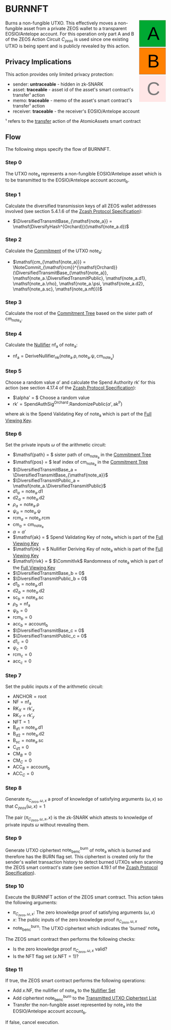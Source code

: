 # BURNNFT
<img height="256" align="right" src="https://github.com/mschoenebeck/zeos-docs/blob/main/book/circuit/AB.png?raw=true">

Burns a non-fungible UTXO. This effectively moves a non-fungible asset from a private ZEOS wallet to a transparent EOSIO/Antelope account. For this operation only part A and B of the ZEOS Action Circuit $C_{zeos}$ is used since one existing UTXO is being spent and is publicly revealed by this action.

## Privacy Implications
This action provides only limited privacy protection:

- sender: **untraceable** - hidden in zk-SNARK
- asset: **traceable** - asset id of the asset's smart contract's transfer¹ action
- memo: **traceable** - memo of the asset's smart contract's transfer¹ action
- receiver: **traceable** - the receiver's EOSIO/Antelope account

¹ refers to the [transfer](https://github.com/pinknetworkx/atomicassets-contract/wiki/Actions#transfer) action of the AtomicAssets smart contract

## Flow
The following steps specify the flow of BURNNFT.

### Step 0
The UTXO $\mathsf{note_a}$ represents a non-fungible EOSIO/Antelope asset which is to be transmitted to the EOSIO/Antelope account $\mathsf{account_b}$.

### Step 1
Calculate the diversified transmission keys of all ZEOS wallet addresses involved (see section 5.4.1.6 of the [Zcash Protocol Specification](https://zips.z.cash/protocol/protocol.pdf)):

- $\DiversifiedTransmitBase_{\mathsf{note_a}} = \mathsf{DiversifyHash^{Orchard}}(\mathsf{note_a.d})$

### Step 2
Calculate the [Commitment](../notes.md#commitment) of the UTXO $\mathsf{note_a}$:

- $\mathsf{cm_{\mathsf{note_a}}} = \NoteCommit_{\mathsf{rcm}}^{\mathsf{Orchard}}(\DiversifiedTransmitBase_{\mathsf{note_a}}, \mathsf{note_a.\DiversifiedTransmitPublic}, \mathsf{note_a.d1}, \mathsf{note_a.\rho}, \mathsf{note_a.\psi, \mathsf{note_a.d2}, \mathsf{note_a.sc}, \mathsf{note_a.nft}})$

### Step 3
Calculate the $\mathsf{root}$ of the [Commitment Tree](../datasets.md#commitment-tree) based on the sister path of $\mathsf{cm_{\mathsf{note_a}}}$.

### Step 4
Calculate the [Nullifier](../notes.md#nullifier) $\mathsf{nf_a}$ of $\mathsf{note_a}$:

- $\mathsf{nf_a} = \mathsf{DeriveNullifier_{nk}}(\mathsf{note_a.\rho}, \mathsf{note_a.\psi}, \mathsf{cm_{\mathsf{note_a}}})$

### Step 5
Choose a random value $\alpha'$ and calculate the Spend Authority $\mathsf{rk'}$ for this action (see section 4.17.4 of the [Zcash Protocol Specification](https://zips.z.cash/protocol/protocol.pdf)):

- $\alpha' = $ Choose a random value
- $\mathsf{rk'} = \mathsf{SpendAuthSig^{Orchard}.RandomizePublic}(\alpha', \mathsf{ak}^{\mathbb{P}})$

where $\mathsf{ak}$ is the Spend Validating Key of $\mathsf{note_a}$ which is part of the [Full Viewing Key](../keys.md#full-viewing-key).

### Step 6
Set the private inputs $\omega$ of the arithmetic circuit:

- $\mathsf{path} = $ sister path of $\mathsf{cm_{\mathsf{note_a}}}$ in the [Commitment Tree](../datasets.md#commitment-tree)
- $\mathsf{pos} = $ leaf index of $\mathsf{cm_{\mathsf{note_a}}}$ in the [Commitment Tree](../datasets.md#commitment-tree)
- $\DiversifiedTransmitBase_a = \DiversifiedTransmitBase_{\mathsf{note_a}}$
- $\DiversifiedTransmitPublic_a = \mathsf{note_a.\DiversifiedTransmitPublic}$
- $\mathsf{d1}_a = \mathsf{note_a.d1}$
- $\mathsf{d2}_a = \mathsf{note_a.d2}$
- $\rho_a = \mathsf{note_a.\rho}$
- $\psi_a = \mathsf{note_a.\psi}$
- $\mathsf{rcm}_a = \mathsf{note_a.rcm}$
- $\mathsf{cm}_a = \mathsf{cm_{\mathsf{note_a}}}$
- $\alpha = \alpha'$
- $\mathsf{ak} = $ Spend Validating Key of $\mathsf{note_a}$ which is part of the [Full Viewing Key](../keys.md#full-viewing-key)
- $\mathsf{nk} = $ Nullifier Deriving Key of $\mathsf{note_a}$ which is part of the [Full Viewing Key](../keys.md#full-viewing-key)
- $\mathsf{rivk} = $ $\CommitIvk$ Randomness of $\mathsf{note_a}$ which is part of the [Full Viewing Key](../keys.md#full-viewing-key)
- $\DiversifiedTransmitBase_b = 0$
- $\DiversifiedTransmitPublic_b = 0$
- $\mathsf{d1}_b = \mathsf{note_a.d1}$
- $\mathsf{d2}_b = \mathsf{note_a.d2}$
- $\mathsf{sc}_b = \mathsf{note_a.sc}$
- $\rho_b = \mathsf{nf_a}$
- $\psi_b = 0$
- $\mathsf{rcm}_b = 0$
- $\mathsf{acc}_b = \mathsf{account_b}$
- $\DiversifiedTransmitBase_c = 0$
- $\DiversifiedTransmitPublic_c = 0$
- $\mathsf{d1}_c = 0$
- $\psi_c = 0$
- $\mathsf{rcm}_c = 0$
- $\mathsf{acc}_c = 0$

### Step 7
Set the public inputs $x$ of the arithmetic circuit:

- $\mathsf{ANCHOR} = \mathsf{root}$
- $\mathsf{NF} = \mathsf{nf_a}$
- $\mathsf{RK}_X = \mathsf{rk'}_x$
- $\mathsf{RK}_Y = \mathsf{rk'}_y$
- $\mathsf{NFT} = 1$
- $\mathsf{B}_{d1} = \mathsf{note_a.d1}$
- $\mathsf{B}_{d2} = \mathsf{note_a.d2}$
- $\mathsf{B}_{sc} = \mathsf{note_a.sc}$
- $\mathsf{C}_{d1} = 0$
- $\mathsf{CM}_B = 0$
- $\mathsf{CM}_C = 0$
- $\mathsf{ACC}_B = \mathsf{account_b}$
- $\mathsf{ACC}_C = 0$

### Step 8
Generate $\pi_{C_{zeos}, \omega, x}$ a proof of knowledge of satisfying arguments $(\omega, x)$ so that $C_{zeos}(\omega, x) = 1$

The pair $(\pi_{C_{zeos}, \omega, x}, x)$ is the zk-SNARK which attests to knowledge of private inputs $\omega$ without revealing them.

### Step 9
Generate UTXO ciphertext $\mathsf{note_b}^\mathsf{burn}_\mathsf{enc}$ of $\mathsf{note_a}$ which is burned and therefore has the BURN flag set. This ciphertext is created only for the sender's wallet transaction history to detect burned UTXOs when scanning the ZEOS smart contract's state (see section 4.19.1 of the [Zcash Protocol Specification](https://zips.z.cash/protocol/protocol.pdf)).

### Step 10
Execute the BURNNFT action of the ZEOS smart contract. This action takes the following arguments:

- $\pi_{C_{zeos}, \omega, x}$: The zero knowledge proof of satisfying arguments $(\omega, x)$
- $x$: The public inputs of the zero knowledge proof $\pi_{C_{zeos}, \omega, x}$
- $\mathsf{note_b}^\mathsf{burn}_\mathsf{enc}$: The UTXO ciphertext which indicates the 'burned' $\mathsf{note_a}$

The ZEOS smart contract then performs the following checks:

- Is the zero knowledge proof $\pi_{C_{zeos}, \omega, x}$ valid?
- Is the NFT flag set ($x.\mathsf{NFT} = 1$)?

### Step 11
If $\mathsf{true}$, the ZEOS smart contract performs the following operations:

- Add $x.\mathsf{NF}$, the nullifier of $\mathsf{note_a}$ to the [Nullifier Set](../datasets.md#nullifier-set)
- Add ciphertext $\mathsf{note_b}^\mathsf{burn}_\mathsf{enc}$ to the [Transmitted UTXO Ciphertext List](../datasets.md#transmitted-utxo-ciphertext-list)
- Transfer the non-fungible asset represented by $\mathsf{note_a}$ into the EOSIO/Antelope account $\mathsf{account_b}$.

If $\mathsf{false}$, cancel execution.